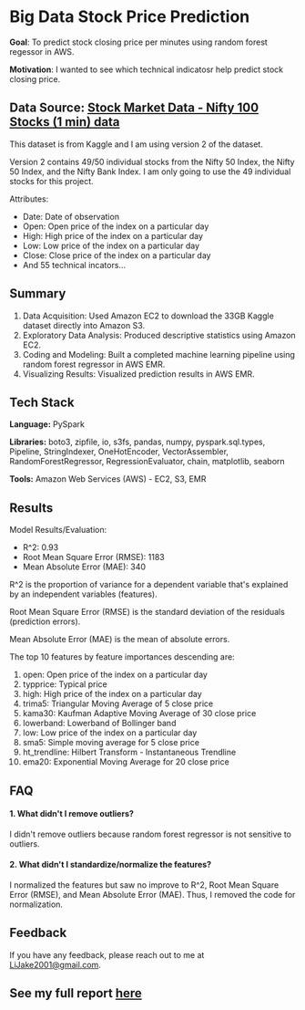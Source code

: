 
# Big Data Stock Price Prediction

**Goal**: To predict stock closing price per minutes using random forest regessor in AWS.

**Motivation**: I wanted to see which technical indicatosr help predict stock closing price.

## Data Source: [Stock Market Data - Nifty 100 Stocks (1 min) data](https://www.kaggle.com/datasets/debashis74017/stock-market-data-nifty-50-stocks-1-min-data?select=ADANIPORTS_with_indicators_.csv)

This dataset is from Kaggle and I am using version 2 of the dataset.

Version 2 contains 49/50 individual stocks from the Nifty 50 Index, the Nifty 50 Index, and the Nifty Bank Index. I am only going to use the 49 individual stocks for this project.

Attributes:
- Date: Date of observation
- Open: Open price of the index on a particular day
- High: High price of the index on a particular day
- Low: Low price of the index on a particular day
- Close: Close price of the index on a particular day
- And 55 technical incators...

## Summary

1. Data Acquisition: Used Amazon EC2 to download the 33GB Kaggle dataset directly into Amazon S3.
2. Exploratory Data Analysis: Produced descriptive statistics using Amazon EC2.
3. Coding and Modeling: Built a completed machine learning pipeline using random forest regressor in AWS EMR.
4. Visualizing Results: Visualized prediction results in AWS EMR.
## Tech Stack

**Language:** PySpark

**Libraries:** boto3, zipfile, io, s3fs, pandas, numpy, pyspark.sql.types, Pipeline, StringIndexer, OneHotEncoder, VectorAssembler, RandomForestRegressor, RegressionEvaluator, chain, matplotlib, seaborn

**Tools:** Amazon Web Services (AWS) - EC2, S3, EMR
## Results

Model Results/Evaluation:

- R^2: 0.93
- Root Mean Square Error (RMSE): 1183
- Mean Absolute Error (MAE): 340

R^2 is the proportion of variance for a dependent variable that's explained by an independent variables (features).

Root Mean Square Error (RMSE) is the standard deviation of the residuals (prediction errors).

Mean Absolute Error (MAE) is the mean of absolute errors.

The top 10 features by feature importances descending are:
1. open: Open price of the index on a particular day
2. typprice: Typical price
3. high: High price of the index on a particular day
4. trima5: Triangular Moving Average of 5 close price
5. kama30: Kaufman Adaptive Moving Average of 30 close price
6. lowerband: Lowerband of Bollinger band
7. low: Low price of the index on a particular day
8. sma5: Simple moving average for 5 close price
9. ht_trendline: Hilbert Transform - Instantaneous Trendline
10. ema20: Exponential Moving Average for 20 close price

## FAQ

#### 1. What didn't I remove outliers?

I didn't remove outliers because random forest regressor is not sensitive to outliers.

#### 2. What didn't I standardize/normalize the features?

I normalized the features but saw no improve to R^2, Root Mean Square Error (RMSE), and Mean Absolute Error (MAE). Thus, I removed the code for normalization.


## Feedback

If you have any feedback, please reach out to me at LiJake2001@gmail.com.

## See my full report [here](https://github.com/JakeLi2001/big-data-stock-price-prediction/blob/main/Proejct%20Documentation.pdf)
